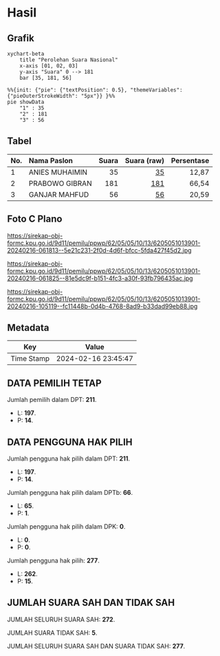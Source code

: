 # Hasil

## Grafik

```mermaid
xychart-beta
    title "Perolehan Suara Nasional"
    x-axis [01, 02, 03]
    y-axis "Suara" 0 --> 181
    bar [35, 181, 56]
```

```mermaid
%%{init: {"pie": {"textPosition": 0.5}, "themeVariables": {"pieOuterStrokeWidth": "5px"}} }%%
pie showData
    "1" : 35
    "2" : 181
    "3" : 56
```

## Tabel

| No. | Nama Paslon    | Suara | Suara (raw) | Persentase |
|:--- |:-------------- | -----:| -----------:| ----------:|
| 1   | ANIES MUHAIMIN | 35    | [35][p-1]   | 12,87      |
| 2   | PRABOWO GIBRAN | 181   | [181][p-2]  | 66,54      |
| 3   | GANJAR MAHFUD  | 56    | [56][p-3]   | 20,59      |


[p-1]: https://github.com/gigit-pemilu/pemilu-2024/blob/main/pilpres/hitung-suara/sub/62-kalimantan-tengah/sub/05-barito-utara/sub/05-teweh-tengah/sub/1013-lanjas/sub/901-tps/sub/paslon-1.txt
[p-2]: https://github.com/gigit-pemilu/pemilu-2024/blob/main/pilpres/hitung-suara/sub/62-kalimantan-tengah/sub/05-barito-utara/sub/05-teweh-tengah/sub/1013-lanjas/sub/901-tps/sub/paslon-2.txt
[p-3]: https://github.com/gigit-pemilu/pemilu-2024/blob/main/pilpres/hitung-suara/sub/62-kalimantan-tengah/sub/05-barito-utara/sub/05-teweh-tengah/sub/1013-lanjas/sub/901-tps/sub/paslon-3.txt

## Foto C Plano

https://sirekap-obj-formc.kpu.go.id/9d11/pemilu/ppwp/62/05/05/10/13/6205051013901-20240216-061813--5e21c231-2f0d-4d6f-bfcc-5fda427f45d2.jpg

https://sirekap-obj-formc.kpu.go.id/9d11/pemilu/ppwp/62/05/05/10/13/6205051013901-20240216-061825--81e5dc9f-b151-4fc3-a30f-93fb796435ac.jpg

https://sirekap-obj-formc.kpu.go.id/9d11/pemilu/ppwp/62/05/05/10/13/6205051013901-20240216-105119--fc11448b-0d4b-4768-8ad9-b33dad99eb88.jpg


## Metadata

| Key        | Value               |
| ---------- | ------------------- |
| Time Stamp | 2024-02-16 23:45:47 |


## DATA PEMILIH TETAP

Jumlah pemilih dalam DPT: **211**.
 * L: **197**.
 * P: **14**.

## DATA PENGGUNA HAK PILIH

Jumlah pengguna hak pilih dalam DPT: **211**.
 * L: **197**.
 * P: **14**.

Jumlah pengguna hak pilih dalam DPTb: **66**.
 * L: **65**.
 * P: **1**.

Jumlah pengguna hak pilih dalam DPK: **0**.
 * L: **0**.
 * P: **0**.

Jumlah pengguna hak pilih: **277**.
 * L: **262**.
 * P: **15**.

## JUMLAH SUARA SAH DAN TIDAK SAH

JUMLAH SELURUH SUARA SAH: **272**.

JUMLAH SUARA TIDAK SAH: **5**.

JUMLAH SELURUH SUARA SAH DAN SUARA TIDAK SAH: **277**.


